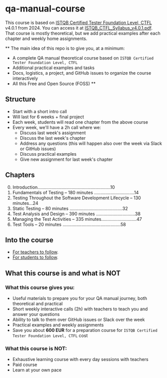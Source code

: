 # qa-manual-course

This course is based on [ISTQB Certified Tester Foundation Level, CTFL](https://www.istqb.org/certifications/certified-tester-foundation-level-ctfl-v4-0/) v4.0.1 from 2024. You can access it at [ISTQB_CTFL_Syllabus_v4.0.1.pdf](docs/ISTQB_CTFL_Syllabus_v4.0.1.pdf).  
That course is mostly theoretical, but we add practical examples after each chapter and weekly home assignments.

**
The main idea of this repo is to give you, at a minimum:
- A complete QA manual theoretical course based on `ISTQB Certified Tester Foundation Level, CTFL`
- Additional practical examples and tasks
- Docs, logistics, a project, and GitHub issues to organize the course interactively
- All this Free and Open Source (FOSS)
**

## Structure

- Start with a short intro call
- Will last for 6 weeks + final project
- Each week, students will read one chapter from the above course
- Every week, we'll have a 2h call where we:
  - Discuss last week's assignment
  - Discuss the last week's chapter
  - Address any questions (this will happen also over the week via Slack or GitHub issues)
  - Discuss practical examples
  - Give new assignment for last week's chapter

## Chapters

0. Introduction..........................................................10
1. Fundamentals of Testing – 180 minutes ................................14
2. Testing Throughout the Software Development Lifecycle – 130 minutes...24
3. Static Testing – 80 minutes ..........................................32
4. Test Analysis and Design – 390 minutes ...............................38
5. Managing the Test Activities – 335 minutes............................47
6. Test Tools – 20 minutes ..............................................58

## Into the course

- [For teachers to follow](docs/teachers.md).
- [For students to follow](docs/students.md).

## What this course is and what is **NOT**

### What this course gives you:

- Useful materials to prepare you for your QA manual journey, both theoretical and practical
- Short weekly interactive calls (2h) with teachers to teach you and answer your questions
- Ability to talk to them over GitHub issues or Slack over the week
- Practical examples and weekly assignments
- Save you about **600 EUR** for a preparation course for `ISTQB Certified Tester Foundation Level, CTFL` cost

### What this course is **NOT**:

- Exhaustive learning course with every day sessions with teachers
- Paid course
- Learn at your own pace
